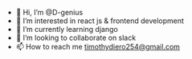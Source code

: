 - 👋 Hi, I’m @D-genius
- 👀 I’m interested in react js & frontend development
- 🌱 I’m currently learning django
- 💞️ I’m looking to collaborate on slack
- 📫 How to reach me timothydiero254@gmail.com

<!---
D-genius/D-genius is a ✨ special ✨ repository because its `README.md` (this file) appears on your GitHub profile.
You can click the Preview link to take a look at your changes.
--->
